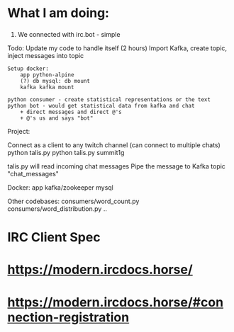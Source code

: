 ###
# What I am doing:
###


1. We connected with irc.bot - simple

Todo:
    Update my code to handle itself (2 hours)
    Import Kafka, create topic, inject messages into topic

    Setup docker:
        app python-alpine
        (?) db mysql: db mount
        kafka kafka mount

    python consumer - create statistical representations or the text
    python bot - would get statistical data from kafka and chat
        + direct messages and direct @'s
        + @'s us and says "bot"

Project:

Connect as a client to any twitch channel (can connect to multiple chats)
    python talis.py <channel>
    python talis.py summit1g

talis.py will read incoming chat messages
    Pipe the message to Kafka topic "chat_messages"

Docker:
    app
    kafka/zookeeper
    mysql

Other codebases:
    consumers/word_count.py
    consumers/word_distribution.py
    ..

# IRC Client Spec
# https://modern.ircdocs.horse/
# https://modern.ircdocs.horse/#connection-registration
